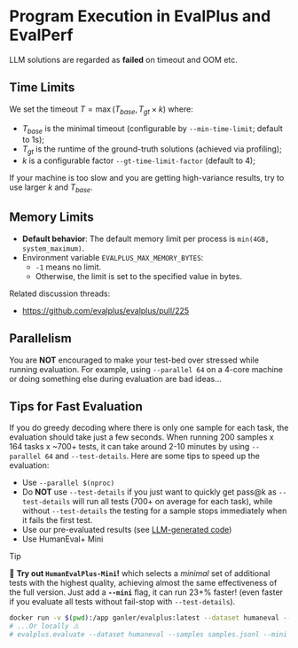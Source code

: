 # Program Execution in EvalPlus and EvalPerf

LLM solutions are regarded as **failed** on timeout and OOM etc.

## Time Limits

We set the timeout $T=\max(T_{base}, T_{gt}\times k)$ where:

- $T_{base}$ is the minimal timeout (configurable by `--min-time-limit`; default to 1s);
- $T_{gt}$ is the runtime of the ground-truth solutions (achieved via profiling);
- $k$ is a configurable factor `--gt-time-limit-factor` (default to 4);

If your machine is too slow and you are getting high-variance results, try to use larger $k$ and $T_{base}$.

## Memory Limits

* **Default behavior**: The default memory limit per process is `min(4GB, system_maximum)`.
* Environment variable `EVALPLUS_MAX_MEMORY_BYTES`:
    * `-1` means no limit.
    * Otherwise, the limit is set to the specified value in bytes.

Related discussion threads:

* https://github.com/evalplus/evalplus/pull/225

## Parallelism

You are **NOT** encouraged to make your test-bed over stressed while running evaluation.
For example, using `--parallel 64` on a 4-core machine or doing something else during evaluation are bad ideas...

## Tips for Fast Evaluation

If you do greedy decoding where there is only one sample for each task, the evaluation should take just a few seconds.
When running 200 samples x 164 tasks x ~700+ tests, it can take around 2-10 minutes by using `--parallel 64` and `--test-details`.
Here are some tips to speed up the evaluation:

* Use `--parallel $(nproc)`
* Do **NOT** use `--test-details` if you just want to quickly get pass@k as `--test-details` will run all tests (700+ on average for each task), while without `--test-details` the testing for a sample stops immediately when it fails the first test.
* Use our pre-evaluated results (see [LLM-generated code](#-LLM-generated-code))
* Use HumanEval+ Mini

</div>
</details>

> [!Tip]
>
> 🚀 **Try out `HumanEvalPlus-Mini`!** which selects a *minimal* set of additional tests with the highest quality, achieving almost the same effectiveness of the full version. Just add a **`--mini`** flag, it can run 23+% faster! (even faster if you evaluate all tests without fail-stop with `--test-details`).
>
> ```bash
> docker run -v $(pwd):/app ganler/evalplus:latest --dataset humaneval --samples samples.jsonl --mini
> # ...Or locally ⚠️
> # evalplus.evaluate --dataset humaneval --samples samples.jsonl --mini
> ```

